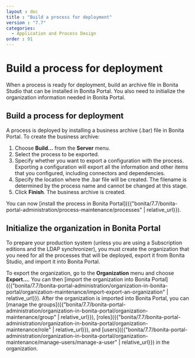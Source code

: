 ```yaml
---
layout : doc
title : "Build a process for deployment"
version : "7.7"
categories:
  - Application and Process Design
order : 91
---
```

# Build a process for deployment

When a process is ready for deployment, build an archive file in Bonita Studio that can be installed in Bonita Portal.
You also need to initialize the organization information needed in Bonita Portal.

## Build a process for deployment

A process is deployed by installing a business archive (.bar) file in Bonita Portal.
To create the business archive:

1. Choose **Build...** from the **Server** menu.
2. Select the process to be exported.
3. Specify whether you want to export a configuration with the process. 
Exporting a configuration will export all the information and other items that you configured, including connectors and dependencies.
4. Specify the location where the .bar file will be created. The filename is determined by the process name and cannot be changed at this stage.
5. Click **Finish**. The business archive is created.

You can now [install the process in Bonita Portal]({{"bonita/7.7/bonita-portal-administration/process-maintenance/processes" | relative_url}}).

## Initialize the organization in Bonita Portal

To prepare your production system (unless you are using a Subscription editions and the LDAP synchronizer), 
you must create the organization that you need for all the processes that will be deployed, export it from Bonita Studio,
and import it into Bonita Portal. 

To export the organization, go to the **Organization** menu and choose **Export...**. You
can then [import the organization into Bonita Portal]({{"bonita/7.7/bonita-portal-administration/organization-in-bonita-portal/organization-maintenance/import-export-an-organization" | relative_url}}). After the organization is imported into Bonita Portal, 
you can [manage the groups]({{"bonita/7.7/bonita-portal-administration/organization-in-bonita-portal/organization-maintenance/group" | relative_url}}), [roles]({{"bonita/7.7/bonita-portal-administration/organization-in-bonita-portal/organization-maintenance/role" | relative_url}}), and [users]({{"bonita/7.7/bonita-portal-administration/organization-in-bonita-portal/organization-maintenance/manage-users/manage-a-user" | relative_url}}) in the organization.
